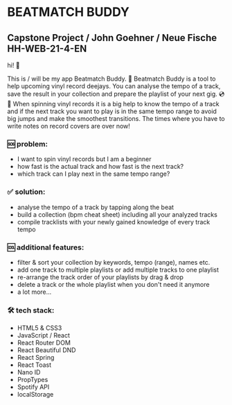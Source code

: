 # BEATMATCH BUDDY

## Capstone Project / John Goehner / Neue Fische HH-WEB-21-4-EN

hi! 👋

This is / will be my app Beatmatch Buddy. 🤝 Beatmatch Buddy is a tool to help upcoming vinyl record deejays. You can analyse the tempo of a track, save the result in your collection and prepare the playlist of your next gig. 💿💨 When spinning vinyl records it is a big help to know the tempo of a track and if the next track you want to play is in the same tempo range to avoid big jumps and make the smoothest transitions.
The times where you have to write notes on record covers are over now!

### 🆘 problem:

- I want to spin vinyl records but I am a beginner
- how fast is the actual track and how fast is the next track?
- which track can I play next in the same tempo range?

### ✅ solution:

- analyse the tempo of a track by tapping along the beat
- build a collection (bpm cheat sheet) including all your analyzed tracks
- compile tracklists with your newly gained knowledge of every track tempo

### 🆒 additional features:

- filter & sort your collection by keywords, tempo (range), names etc.
- add one track to multiple playlists or add multiple tracks to one playlist
- re-arrange the track order of your playlists by drag & drop
- delete a track or the whole playlist when you don't need it anymore
- a lot more...

### 🛠️ tech stack:

- HTML5 & CSS3
- JavaScript / React
- React Router DOM
- React Beautiful DND
- React Spring
- React Toast
- Nano ID
- PropTypes
- Spotify API
- localStorage
